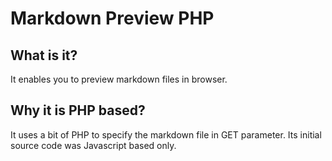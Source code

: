 Markdown Preview PHP
====================

What is it?
-----------

It enables you to preview markdown files in browser.

Why it is PHP based?
--------------------

It uses a bit of PHP to specify the markdown file in GET parameter. Its initial source code was Javascript based only.